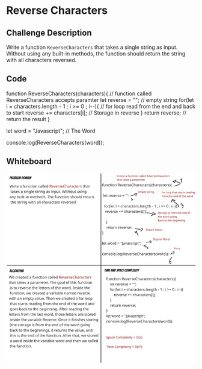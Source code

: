 # Reverse Characters

## Challenge Description 
Write a function `ReverseCharacters` that takes a single string as input. Without using any built-in methods, the function should return the string with all characters reversed.

## Code 
function ReverseCharacters(characters){  // function called ReverseCharacters accepts paramter
    let reverse = "";          // empty string
    for(let i = characters.length - 1 ; i >= 0 ; i--){   // for loop read from the end and back to start
        reverse += characters[i];   // Storage in reverse 
    } 
    return reverse;  // return the result
}


let word = "Javascript";   // The Word 

console.log(ReverseCharacters(word));   

## Whiteboard

![Whiteboard](./ReverseCharacters.jpg)